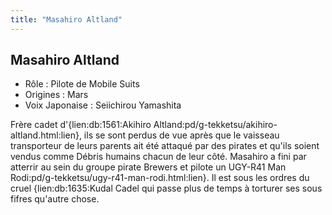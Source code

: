 ```yaml
---
title: "Masahiro Altland"
---
```


Masahiro Altland
----------------





* Rôle : Pilote de Mobile Suits
* Origines : Mars
* Voix Japonaise : Seiichirou Yamashita


Frère cadet d'{lien:db:1561:Akihiro Altland:pd/g-tekketsu/akihiro-altland.html:lien}, ils se sont perdus de vue après que le vaisseau transporteur de leurs parents ait été attaqué par des pirates et qu'ils soient vendus comme Débris humains chacun de leur côté. Masahiro a fini par atterrir au sein du groupe pirate Brewers et pilote un UGY-R41 Man Rodi:pd/g-tekketsu/ugy-r41-man-rodi.html:lien}. Il est sous les ordres du cruel {lien:db:1635:Kudal Cadel qui passe plus de temps à torturer ses sous fifres qu'autre chose.


